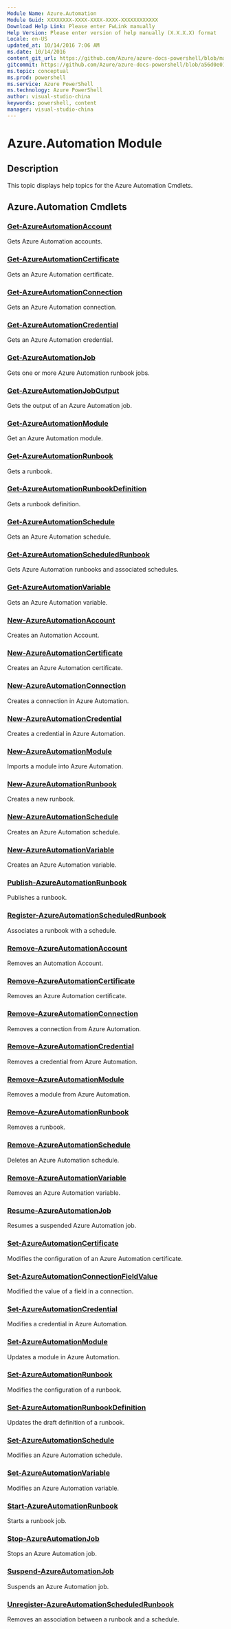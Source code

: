 ```yaml
---
Module Name: Azure.Automation
Module Guid: XXXXXXXX-XXXX-XXXX-XXXX-XXXXXXXXXXXX
Download Help Link: Please enter FwLink manually
Help Version: Please enter version of help manually (X.X.X.X) format
Locale: en-US
updated_at: 10/14/2016 7:06 AM
ms.date: 10/14/2016
content_git_url: https://github.com/Azure/azure-docs-powershell/blob/master/azureps-cmdlets-docs/ServiceManagement/Azure.Automation/v0.9.8/CmdletMDs/Azure.Automation.md
gitcommit: https://github.com/Azure/azure-docs-powershell/blob/a56d0e01e65c2c33aa2af13dd29addc94ead6e88/azureps-cmdlets-docs/ServiceManagement/Azure.Automation/v0.9.8/CmdletMDs/Azure.Automation.md
ms.topic: conceptual
ms.prod: powershell
ms.service: Azure PowerShell
ms.technology: Azure PowerShell
author: visual-studio-china
keywords: powershell, content
manager: visual-studio-china
---
```


# Azure.Automation Module
## Description
This topic displays help topics for the Azure Automation Cmdlets. 

## Azure.Automation Cmdlets
### [Get-AzureAutomationAccount](Get-AzureAutomationAccount.md)
Gets Azure Automation accounts.


### [Get-AzureAutomationCertificate](Get-AzureAutomationCertificate.md)
Gets an Azure Automation certificate.


### [Get-AzureAutomationConnection](Get-AzureAutomationConnection.md)
Gets an Azure Automation connection.


### [Get-AzureAutomationCredential](Get-AzureAutomationCredential.md)
Gets an Azure Automation credential.


### [Get-AzureAutomationJob](Get-AzureAutomationJob.md)
Gets one or more Azure Automation runbook jobs.


### [Get-AzureAutomationJobOutput](Get-AzureAutomationJobOutput.md)
Gets the output of an Azure Automation job.


### [Get-AzureAutomationModule](Get-AzureAutomationModule.md)
Get an Azure Automation module.


### [Get-AzureAutomationRunbook](Get-AzureAutomationRunbook.md)
Gets a runbook.


### [Get-AzureAutomationRunbookDefinition](Get-AzureAutomationRunbookDefinition.md)
Gets a runbook definition.


### [Get-AzureAutomationSchedule](Get-AzureAutomationSchedule.md)
Gets an Azure Automation schedule.


### [Get-AzureAutomationScheduledRunbook](Get-AzureAutomationScheduledRunbook.md)
Gets Azure Automation runbooks and associated schedules.


### [Get-AzureAutomationVariable](Get-AzureAutomationVariable.md)
Gets an Azure Automation variable.


### [New-AzureAutomationAccount](New-AzureAutomationAccount.md)
Creates an Automation Account.


### [New-AzureAutomationCertificate](New-AzureAutomationCertificate.md)
Creates an Azure Automation certificate.


### [New-AzureAutomationConnection](New-AzureAutomationConnection.md)
Creates a connection in Azure Automation.


### [New-AzureAutomationCredential](New-AzureAutomationCredential.md)
Creates a credential in Azure Automation.


### [New-AzureAutomationModule](New-AzureAutomationModule.md)
Imports a module into Azure Automation.


### [New-AzureAutomationRunbook](New-AzureAutomationRunbook.md)
Creates a new runbook.


### [New-AzureAutomationSchedule](New-AzureAutomationSchedule.md)
Creates an Azure Automation schedule.


### [New-AzureAutomationVariable](New-AzureAutomationVariable.md)
Creates an Azure Automation variable.


### [Publish-AzureAutomationRunbook](Publish-AzureAutomationRunbook.md)
Publishes a runbook.


### [Register-AzureAutomationScheduledRunbook](Register-AzureAutomationScheduledRunbook.md)
Associates a runbook with a schedule.


### [Remove-AzureAutomationAccount](Remove-AzureAutomationAccount.md)
Removes an Automation Account.


### [Remove-AzureAutomationCertificate](Remove-AzureAutomationCertificate.md)
Removes an Azure Automation certificate.


### [Remove-AzureAutomationConnection](Remove-AzureAutomationConnection.md)
Removes a connection from Azure Automation.


### [Remove-AzureAutomationCredential](Remove-AzureAutomationCredential.md)
Removes a credential from Azure Automation.


### [Remove-AzureAutomationModule](Remove-AzureAutomationModule.md)
Removes a module from Azure Automation.


### [Remove-AzureAutomationRunbook](Remove-AzureAutomationRunbook.md)
Removes a runbook.


### [Remove-AzureAutomationSchedule](Remove-AzureAutomationSchedule.md)
Deletes an Azure Automation schedule.


### [Remove-AzureAutomationVariable](Remove-AzureAutomationVariable.md)
Removes an Azure Automation variable.


### [Resume-AzureAutomationJob](Resume-AzureAutomationJob.md)
Resumes a suspended Azure Automation job.


### [Set-AzureAutomationCertificate](Set-AzureAutomationCertificate.md)
Modifies the configuration of an Azure Automation certificate.


### [Set-AzureAutomationConnectionFieldValue](Set-AzureAutomationConnectionFieldValue.md)
Modified the value of a field in a connection.


### [Set-AzureAutomationCredential](Set-AzureAutomationCredential.md)
Modifies a credential in Azure Automation.


### [Set-AzureAutomationModule](Set-AzureAutomationModule.md)
Updates a module in Azure Automation.


### [Set-AzureAutomationRunbook](Set-AzureAutomationRunbook.md)
Modifies the configuration of a runbook.


### [Set-AzureAutomationRunbookDefinition](Set-AzureAutomationRunbookDefinition.md)
Updates the draft definition of a runbook.


### [Set-AzureAutomationSchedule](Set-AzureAutomationSchedule.md)
Modifies an Azure Automation schedule.


### [Set-AzureAutomationVariable](Set-AzureAutomationVariable.md)
Modifies an Azure Automation variable.


### [Start-AzureAutomationRunbook](Start-AzureAutomationRunbook.md)
Starts a runbook job.


### [Stop-AzureAutomationJob](Stop-AzureAutomationJob.md)
Stops an Azure Automation job.


### [Suspend-AzureAutomationJob](Suspend-AzureAutomationJob.md)
Suspends an Azure Automation job.


### [Unregister-AzureAutomationScheduledRunbook](Unregister-AzureAutomationScheduledRunbook.md)
Removes an association between a runbook and a schedule.



